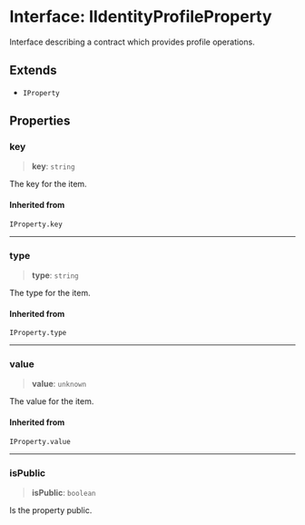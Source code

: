 # Interface: IIdentityProfileProperty

Interface describing a contract which provides profile operations.

## Extends

- `IProperty`

## Properties

### key

> **key**: `string`

The key for the item.

#### Inherited from

`IProperty.key`

***

### type

> **type**: `string`

The type for the item.

#### Inherited from

`IProperty.type`

***

### value

> **value**: `unknown`

The value for the item.

#### Inherited from

`IProperty.value`

***

### isPublic

> **isPublic**: `boolean`

Is the property public.
